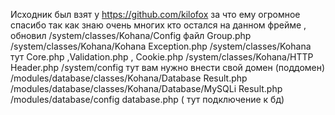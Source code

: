 Исходник был взят у  https://github.com/kilofox за что ему огромное спасибо так как знаю очень многих кто остался на данном фрейме , обновил /system/classes/Kohana/Config файл Group.php
/system/classes/Kohana/Kohana Exception.php
/system/classes/Kohana тут Core.php ,Validation.php , Cookie.php
/system/classes/Kohana/HTTP  Header.php
/system/config тут вам нужно внести свой домен (поддомен)
/modules/database/classes/Kohana/Database Result.php
/modules/database/classes/Kohana/Database/MySQLi Result.php
/modules/database/config database.php ( тут подключение к бд)

